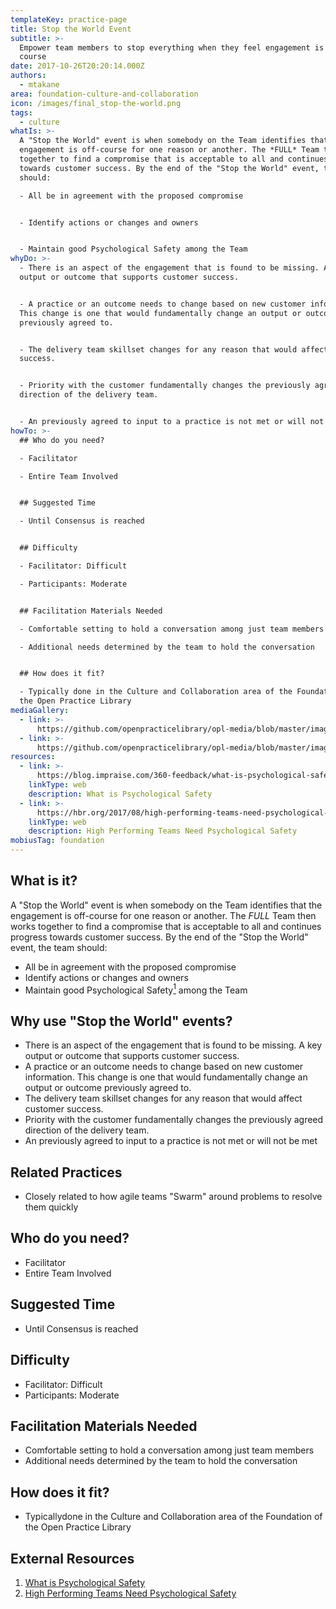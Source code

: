 ```yaml
---
templateKey: practice-page
title: Stop the World Event
subtitle: >-
  Empower team members to stop everything when they feel engagement is off
  course
date: 2017-10-26T20:20:14.000Z
authors:
  - mtakane
area: foundation-culture-and-collaboration
icon: /images/final_stop-the-world.png
tags:
  - culture
whatIs: >-
  A "Stop the World" event is when somebody on the Team identifies that the
  engagement is off-course for one reason or another. The *FULL* Team then works
  together to find a compromise that is acceptable to all and continues progress
  towards customer success. By the end of the "Stop the World" event, the team
  should:

  - All be in agreement with the proposed compromise


  - Identify actions or changes and owners


  - Maintain good Psychological Safety among the Team
whyDo: >-
  - There is an aspect of the engagement that is found to be missing. A key
  output or outcome that supports customer success.


  - A practice or an outcome needs to change based on new customer information.
  This change is one that would fundamentally change an output or outcome
  previously agreed to.


  - The delivery team skillset changes for any reason that would affect customer
  success.


  - Priority with the customer fundamentally changes the previously agreed
  direction of the delivery team.


  - An previously agreed to input to a practice is not met or will not be met.
howTo: >-
  ## Who do you need?

  - Facilitator

  - Entire Team Involved


  ## Suggested Time

  - Until Consensus is reached


  ## Difficulty

  - Facilitator: Difficult

  - Participants: Moderate


  ## Facilitation Materials Needed

  - Comfortable setting to hold a conversation among just team members

  - Additional needs determined by the team to hold the conversation


  ## How does it fit?

  - Typically done in the Culture and Collaboration area of the Foundation of
  the Open Practice Library
mediaGallery:
  - link: >-
      https://github.com/openpracticelibrary/opl-media/blob/master/images/stop%20the%20world.jpg?raw=true
  - link: >-
      https://github.com/openpracticelibrary/opl-media/blob/master/images/stop%20the%20world%202.jpeg?raw=true
resources:
  - link: >-
      https://blog.impraise.com/360-feedback/what-is-psychological-safety-and-why-is-it-the-key-to-great-teamwork-performance-review
    linkType: web
    description: What is Psychological Safety
  - link: >-
      https://hbr.org/2017/08/high-performing-teams-need-psychological-safety-heres-how-to-create-it
    linkType: web
    description: High Performing Teams Need Psychological Safety
mobiusTag: foundation
---
```

## What is it?

A "Stop the World" event is when somebody on the Team identifies that the engagement is off-course for one reason or another. The _FULL_ Team then works together to find a compromise that is acceptable to all and continues progress towards customer success. By the end of the "Stop the World" event, the team should:

- All be in agreement with the proposed compromise
- Identify actions or changes and owners
- Maintain good Psychological Safety[<sup>1</sup>](#footnote-1) among the Team

## Why use "Stop the World" events?

- There is an aspect of the engagement that is found to be missing. A key output or outcome that supports customer success.
- A practice or an outcome needs to change based on new customer information. This change is one that would fundamentally change an output or outcome previously agreed to.
- The delivery team skillset changes for any reason that would affect customer success.
- Priority with the customer fundamentally changes the previously agreed direction of the delivery team.
- An previously agreed to input to a practice is not met or will not be met

## Related Practices

- Closely related to how agile teams "Swarm" around problems to resolve them quickly

## Who do you need?

- Facilitator
- Entire Team Involved

## Suggested Time

- Until Consensus is reached

## Difficulty

- Facilitator: Difficult
- Participants: Moderate

## Facilitation Materials Needed

- Comfortable setting to hold a conversation among just team members
- Additional needs determined by the team to hold the conversation

## How does it fit?

- Typicallydone in the Culture and Collaboration area of the Foundation of the Open Practice Library

## External Resources

1. <a name="footnote-2"></a>[What is Psychological Safety](https://blog.impraise.com/360-feedback/what-is-psychological-safety-and-why-is-it-the-key-to-great-teamwork-performance-review)
2. <a name="footnote-3"></a>[High Performing Teams Need Psychological Safety](https://hbr.org/2017/08/high-performing-teams-need-psychological-safety-heres-how-to-create-it)

